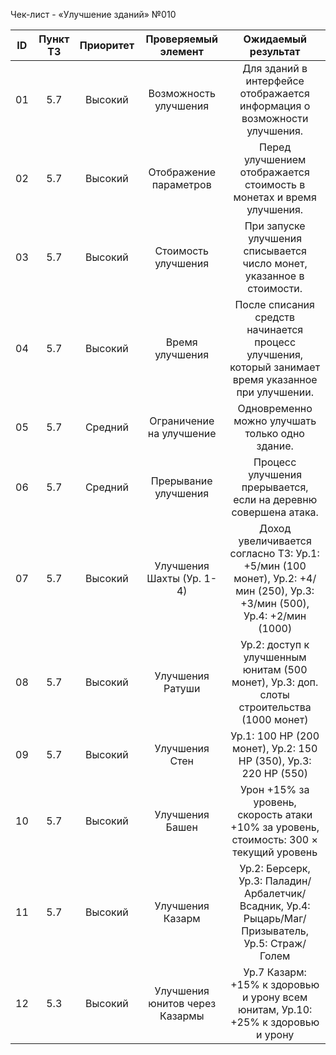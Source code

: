 ﻿Чек-лист - «Улучшение зданий» №010

| ID | Пункт ТЗ | Приоритет | Проверяемый элемент | Ожидаемый результат |
|:-:|:-:|:-:|:-:|:-:|
| 01 | 5.7 | Высокий | Возможность улучшения | Для зданий в интерфейсе отображается информация о возможности улучшения. |
| 02 | 5.7 | Высокий | Отображение параметров | Перед улучшением отображается стоимость в монетах и время улучшения. |
| 03 | 5.7 | Высокий | Стоимость улучшения | При запуске улучшения списывается число монет, указанное в стоимости. |
| 04 | 5.7 | Высокий | Время улучшения | После списания средств начинается процесс улучшения, который занимает время указанное при улучшении. |
| 05 | 5.7 | Средний | Ограничение на улучшение | Одновременно можно улучшать только одно здание. |
| 06 | 5.7 | Средний | Прерывание улучшения | Процесс улучшения прерывается, если на деревню совершена атака. |
| 07 | 5.7 | Высокий | Улучшения Шахты (Ур. 1-4) | Доход увеличивается согласно ТЗ: Ур.1: +5/мин (100 монет), Ур.2: +4/мин (250), Ур.3: +3/мин (500), Ур.4: +2/мин (1000) |
| 08 | 5.7 | Высокий | Улучшения Ратуши | Ур.2: доступ к улучшенным юнитам (500 монет), Ур.3: доп. слоты строительства (1000 монет) |
| 09 | 5.7 | Высокий | Улучшения Стен | Ур.1: 100 HP (200 монет), Ур.2: 150 HP (350), Ур.3: 220 HP (550) |
| 10 | 5.7 | Высокий | Улучшения Башен | Урон +15% за уровень, скорость атаки +10% за уровень, стоимость: 300 × текущий уровень |
| 11 | 5.7 | Высокий | Улучшения Казарм | Ур.2: Берсерк, Ур.3: Паладин/Арбалетчик/Всадник, Ур.4: Рыцарь/Маг/Призыватель, Ур.5: Страж/Голем |
| 12 | 5.3 | Высокий | Улучшения юнитов через Казармы | Ур.7 Казарм: +15% к здоровью и урону всем юнитам, Ур.10: +25% к здоровью и урону |